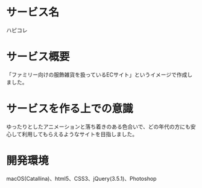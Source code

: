 # サービス名
ハピコレ

# サービス概要
「ファミリー向けの服飾雑貨を扱っているECサイト」というイメージで作成しました。

# サービスを作る上での意識
ゆったりとしたアニメーションと落ち着きのある色合いで、どの年代の方にも安心して利用してもらえるようなサイトを目指しました。

# 開発環境
macOS(Catallina)、html5、CSS3、jQuery(3.5.1)、Photoshop
